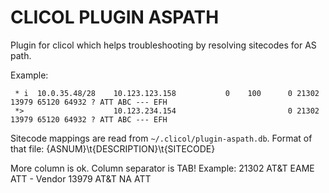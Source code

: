 CLICOL PLUGIN ASPATH
====================
Plugin for clicol which helps troubleshooting by resolving sitecodes for AS path.

Example:

	 * i  10.0.35.48/28    10.123.123.158           0    100      0 21302 13979 65120 64932 ? ATT ABC --- EFH
	 *>                    10.123.234.154                         0 21302 13979 65120 64932 ? ATT ABC --- EFH

Sitecode mappings are read from `~/.clicol/plugin-aspath.db`.
Format of that file:
{ASNUM}\t{DESCRIPTION}\t{SITECODE}

More column is ok. Column separator is TAB!
Example:
	21302   AT&T EAME       ATT     -       Vendor
	13979   AT&T NA ATT

